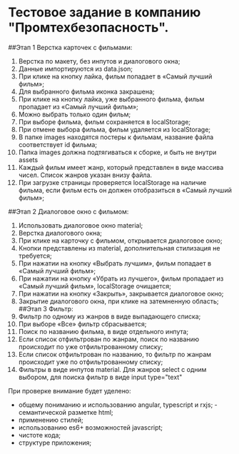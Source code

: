 # Тестовое задание в компанию "Промтехбезопасность".


##Этап 1
Верстка карточек с фильмами:

1. Верстка по макету, без инпутов и диалогового окна;
2. Данные импортируются из data.json; 
3. При клике на кнопку лайка, фильм попадает в «Самый лучший фильм»; 
4. Для выбранного фильма иконка закрашена; 
5. При клике на кнопку лайка, уже выбранного фильма, фильм пропадает из «Самый
лучший фильм»; 
6. Можно выбрать только один фильм; 
7. При выборе фильма, фильм сохраняется в localStorage; 
8. При отмене выбора фильма, фильм удаляется из localStorage; 
9. В папке images находятся постеры к фильмам, название файла соответствует id
фильма; 
10. Папка images должна подтягиваться к сборке, и быть не внутри assets 
11. Каждый фильм имеет жанр, который представлен в виде массива чисел. Список
жанров указан внизу файла. 
12. При загрузке страницы проверяется localStorage на наличие фильма, если фильм есть
он должен отобразиться в «Самый лучший фильм»;

##Этап 2
Диалоговое окно с фильмом:
1. Использовать диалоговое окно material; 
2. Верстка диалогового окна; 
3. При клике на карточку с фильмом, открывается диалоговое окно; 
4. Кнопки представлены из material, дополнительная стилизация не требуется; 
5. При нажатии на кнопку «Выбрать лучшим», фильм попадает в «Самый лучший фильм»; 
6. При нажатии на кнопку «Убрать из лучшего», фильм пропадает из «Самый лучший
фильм», localStorage очищается; 
7. При нажатии на кнопку «Закрыть», закрывается диалоговое окно; 
8. Закрытие диалогового окна, при клике на затемненную область;
##Этап 3
Фильтр:
1. Фильтр по одному из жанров в виде выпадающего списка; 
2. При выборе «Все» фильтр сбрасывается; 
3. Поиск по названию фильма, в виде отдельного инпута; 
4. Если список отфильтрован по жанрам, поиск по названию происходит по уже
отфильтрованному списку; 
5. Если список отфильтрован по названию, то фильтр по жанрам происходит уже по
отфильтрованному списку; 
6. Фильтры в виде инпутов material. Для жанров select с одним выбором, для поиска
фильтр в виде input type="text"


  При проверке внимание будет уделено:
- общему пониманию и использованию angular, typescript и rxjs; - семантической разметке html;
- применению стилей;
- использованию es6+ возможностей javascript;
- чистоте кода;
- структуре приложения;
